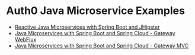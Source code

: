 # Auth0 Java Microservice Examples

- [Reactive Java Microservices with Spring Boot and JHipster](reactive-jhipster#readme)
- [Java Microservices with Spring Boot and Spring Cloud - Gateway WebFlux](spring-boot-gateway-webflux#readme)
- [Java Microservices with Spring Boot and Spring Cloud - Gateway MVC](spring-boot-gateway-mvc#readme)
